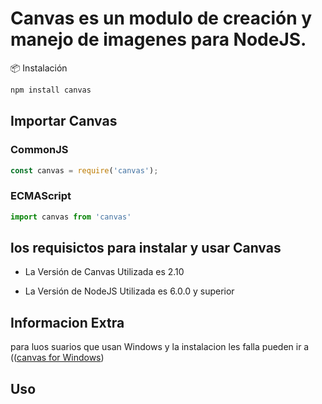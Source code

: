 # Canvas es un modulo de creación y manejo de imagenes para NodeJS.


📦 Instalación
```bash
npm install canvas
```
## Importar Canvas
### CommonJS
```js
const canvas = require('canvas');
```
### ECMAScript
```js
import canvas from 'canvas'
```

## los requisictos para instalar y usar Canvas 
- La Versión de Canvas Utilizada es 2.10

- La Versión de NodeJS Utilizada es 6.0.0 y superior

## Informacion Extra
para luos suarios que usan Windows y la instalacion les falla pueden ir a ((<a href="https://github.com/Automattic/node-canvas/wiki/Installation:-Windows" target="_blank">canvas for Windows</a>)
## Uso

